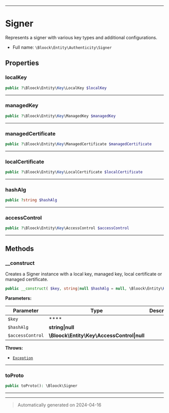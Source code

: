 ***

# Signer

Represents a signer with various key types and additional configurations.



* Full name: `\Bloock\Entity\Authenticity\Signer`



## Properties


### localKey



```php
public ?\Bloock\Entity\Key\LocalKey $localKey
```






***

### managedKey



```php
public ?\Bloock\Entity\Key\ManagedKey $managedKey
```






***

### managedCertificate



```php
public ?\Bloock\Entity\Key\ManagedCertificate $managedCertificate
```






***

### localCertificate



```php
public ?\Bloock\Entity\Key\LocalCertificate $localCertificate
```






***

### hashAlg



```php
public ?string $hashAlg
```






***

### accessControl



```php
public ?\Bloock\Entity\Key\AccessControl $accessControl
```






***

## Methods


### __construct

Creates a Signer instance with a local key, managed key, local certificate or managed certificate.

```php
public __construct( $key, string|null $hashAlg = null, \Bloock\Entity\Key\AccessControl|null $accessControl = null): mixed
```








**Parameters:**

| Parameter | Type | Description |
|-----------|------|-------------|
| `$key` | **** |  |
| `$hashAlg` | **string&#124;null** |  |
| `$accessControl` | **\Bloock\Entity\Key\AccessControl&#124;null** |  |




**Throws:**

- [`Exception`](../../../Exception.md)



***

### toProto



```php
public toProto(): \Bloock\Signer
```












***


***
> Automatically generated on 2024-04-16
